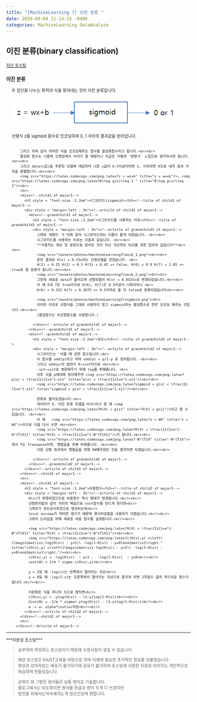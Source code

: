 ```yaml
---
title: "[MachineLearning 7] 이진 분류 "
date: 2020-09-04 11:14:15 -0400
categories: MachineLearning DataAnalyze
---
```

## 이진 분류(binary classification)

<div style = "font-size : 0.8em"><!--biggest-->
  <a href="https://can019.github.io/machinelearning/dataanalyze/MachineLearning-AI-6/">지난 포스팅</a>
  <div><!--main-->
    <div><!--major1-->
      <h3 style = "font-size :1.2em">이진 분류</h3><!--title of major1-->
      <div style = "margin-left : 3%"><!--Article of major1-->
        두 집단을 나누는 최적의 식을 찾아내는 것이 이진 분류입니다. <br><br>
        <img src="/assets/photos/machineLearning7/conversion.png"><br><br>
        선형식 z를 sigmoid 함수로 인코딩하여 0, 1 사이의 결과값을 얻어냅니다. <br><br>

        그리고 위와 같이 어떠한 식을 인코딩해주는 함수를 활성화함수라고 합니다.<br><br>
        활성화 함수는 나중에 신경망에서 이야기 할 예정이니 지금은 가볍게 '변환기' 느낌으로 생각하시면 됩니다.<br><br>
        그리고 data(x값)을 추론된 모델에 대입하여 나온 y값이 0.5이상이라면 1, 이하라면 0으로 내려 참과 거짓을 판별합니다.<br><br>
        <img src="https://latex.codecogs.com/png.latex?z = wx+b" title="z = wx+b"/>, <img src="https://latex.codecogs.com/png.latex?0\leq g(x)\leq 1 " title="0\leq g(x)\leq 1"/><br>
        <hr>
        <div><!--child1 of major1-->
          <h3 style = "font-size :1.2em">시그모이드(sigmoid)</h3><!--title of child1 of major1-->
          <div style = "margin-left : 3%"><!--article of child1 of major1-->
            <div><!--grandchild1 of major1-->
              <h3 style = "font-size :1.2em">시그모이드를 사용하는 이유</h3><!--title of grandchild1 of major1-->
              <div style = "margin-left : 3%"><!--article of grandchild1 of major1-->
                그래프 개형이 'S'자와 같아 시그모이드라는 이름이 붙게 되었습니다. <br><br>
                시그모이드를 사용하는 이유는 다음과 같습니다. <br><br>
                **가중치는 계산 및 훈련으로 얻어진 것이 아닌 극단적인 비교를 위한 임의의 값입니다**<br><br>
                <img src="/assets/photos/machineLearning7/wx+b_1.png"><br><br>
                훈련 결과로 H(x) = 0.15x라는 선형모델을 얻었습니다. <br>
                H(1) = 0.15 H(2) = 0.3 H(3) = 0.45 => false, H(6) = 0.9 H(7) = 1.05 => true로 잘 분류가 됩니다.<br><br>
                <img src="/assets/photos/machineLearning7/wx+b_2.png"><br><br>
                그런데 새로운 data가 들어오며 선형모델이 H(x) = 0.0525x로 변경되었습니다.<br><br>
                이 때 6과 7은 true이므로 H(6), H(7)은 0.5이상이 나와야하나 <br>
                H(6) = 0.315 H(7) = 0.3675 => 0.5이하로 둘 다 false로 분류되었습니다<br><br>

                <img src="/assets/photos/machineLearning7/sigmoid.png"><br>
                이러한 이유로 선형식을 그대로 사용하지 않고 sigmoid라는 활성함수로 한번 인코딩 해주는 것입니다.<br><br>
                (활성함수는 비선형함수를 사용합니다.)

              </div><!--article of grandchild1 of major1-->
            </div><!--grandchild1 of major1-->
            <div><!--grandchild2 of major1-->
              <h3 style = "font-size :1.2em">유도</h3><!--title of grandchild2 of major1-->
              <div style = "margin-left : 3%"><!--article of grandchild2 of major1-->
                시그모이드는 '비율'에 관한 함수입니다.<br>
                이 함수를 odd(p)라고 하며 odd(p) = p/1-p 로 정의됩니다. <br><br>
                그리고 odd(p)의 범위가 0~+inf이므로 <br><br>
                -inf~+inf로 변환해주기 위해 log를 취해줍니다. <br>
                이후 식을 p에대해 정리해주면 <img src="https://latex.codecogs.com/png.latex?p(x) = \frac{1}{1+e^{-x}}" title="p(x) = \frac{1}{1+e^{-x}}"/><br><br>
                <img src="https://latex.codecogs.com/png.latex?sigmoid = g(x) = \frac{1}{1+e^{-x}}" title="sigmoid = g(x) = \frac{1}{1+e^{-x}}"/><br><br>

                분류로 돌아오겠습니다.<br>
                데이터가 X, 이진 분류 모델을 H(X)라고 할 때 <img src="https://latex.codecogs.com/png.latex?H(X) = g(z)" title="H(X) = g(z)"/>라고 할 수 있습니다. <br><br>
                이 때   <img src="https://latex.codecogs.com/png.latex?z = WX" title="z = WX"/>이므로 식을 다시 쓰면 <br><br>
                <img src="https://latex.codecogs.com/png.latex?H(X) = \frac{1}{1+e^{-W^{T}X}}" title="H(X) = \frac{1}{1+e^{-W^{T}X}}"/>가 됩니다.<br><br>
                <img src="https://latex.codecogs.com/png.latex?-W^{T}X" title="-W^{T}X"/>에서 T는 Transpose이며, 행렬곱을 위해 바꿔줍니다. <br><br>
                다중 선형 회귀에서 행렬곱을 위해 XW해주었던 것을 생각하면 되겠습니다.<br><br>

              </div><!--article of grandchild2 of major1-->
            </div><!--grandchild2 of major1-->
          </div><!--article of child1 of major1-->
        </div><!--child1 of major1-->
        <hr>
        <div><!--child2 of major1-->
          <h3 style = "font-size :1.2em">비용함수</h3><!--title of child2 of major1-->
          <div style = "margin-left : 3%"><!--article of child2 of major1-->
            H(x)가 변경되었으므로 비용함수 역시 형태가 변경됩니다.<br/><br/>
            선형회귀법과 같이 거리의 제곱으로 cost함수를 만드게 된다면<br/>
            그래프가 포도송이모양으로 형성되는데<br/>
            local minima가 여러번 생기기 때문에 경사하강법을 사용하기 어렵습니다.<br/><br/>
            그래서 논리값을 위해 새로운 비용 함수를 설계합니다.<br/><br/>

            <img src="https://latex.codecogs.com/png.latex?H(X) = \frac{1}{1+e^{-W^{T}X}}" title="H(X) = \frac{1}{1+e^{-W^{T}X}}"/><br><br>
            <img src="https://latex.codecogs.com/png.latex?c(H(x),y) =\left\{\begin{matrix}-log(H(x)) : y=1\\ -log(1-H(x)) : y=0\end{matrix}\right." title="c(H(x),y) =\left\{\begin{matrix}-log(H(x)) : y=1\\ -log(1-H(x)) : y=0\end{matrix}\right."/><br><br>
            c(H(x),y) = -log(H(x))  : y=1 ,  -log(1-H(x))  : y=0<br/><br/>
            cost(W) = 1/m * sigma c(H(x),y)<br/><br>

            y = 1일 때 -log(z)는 왼쪽에서 떨어지는 곡선<br/>
            y = 0일 때 -log(1-z)는 오른쪽에서 떨어지는 곡선으로 합치게 되면 2차함수 꼴의 부드러운 함수가 됩니다.<br/><br/>

            이분화된 식을 하나의 식으로 합치면<br/>
            c(H(x),y) = -ylog(H(x)) - (1-y)log(1-H(x))<br/><br/>
            Cost(W) = -1/m * sigma(-ylog(H(x)) - (1-y)log(1-H(x)))<br/><br/>
            w := w- alpha*cost(w)미분<br/><br/>
          </div><!--article of child2 of major1-->
        </div><!--child2 of major1-->
        <hr>
      </div><!--Article of major1-->
  </div><!--main-->

  <hr>
  ***미완성 포스팅*** <br>
  <div><!--<blockquote-->
    <blockquote>
      공부하며 작성하는 포스팅이기 때문에 수정사항이 생길 수 있습니다.
    </blockquote>
    <blockquote>
      해당 포스팅은 KAIST교육을 바탕으로 하며 이해에 필요한 추가적인 정보를 덧붙였습니다.<br/>
      영상과 강의자료는 배포가 불가하기에 공유가 불가하며 포스팅에 사용한 자료와 이미지는 개인적으로 복습하며 만들었습니다.
    </blockquote>
  	<blockquote>
      공학이 뭐 그렇듯 용어들은 보통 영어로 기술합니다.<br/>
   	  블로그에서는 되도록이면 용어를 한글과 영어 두개 다 쓰겠지만<br/>
   	  발전을 위해서는익숙해지는게 정신건강에 편합니다.
    </blockquote>
  </div><!--<blockquote-->
</div><!--biggest-->
